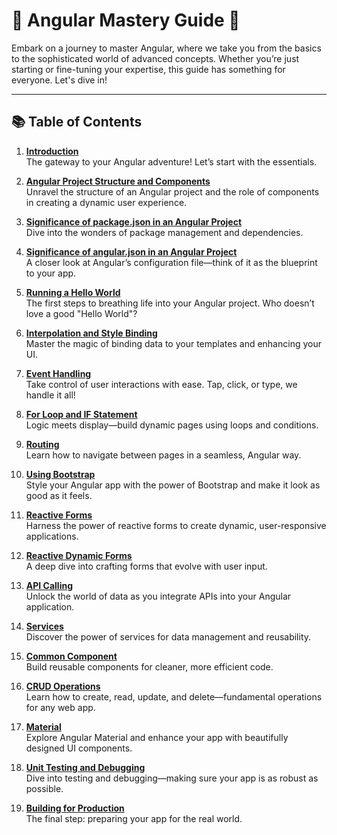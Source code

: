 # 🌟 Angular Mastery Guide 🌟

Embark on a journey to master Angular, where we take you from the basics to the sophisticated world of advanced concepts. Whether you’re just starting or fine-tuning your expertise, this guide has something for everyone. Let's dive in!

---

## 📚 **Table of Contents**

1. [**Introduction**](01.%20Introduction.md)  
   The gateway to your Angular adventure! Let’s start with the essentials.

2. [**Angular Project Structure and Components**](02.%20Angular%20Project%20Structure%20and%20Components.md)  
   Unravel the structure of an Angular project and the role of components in creating a dynamic user experience.

3. [**Significance of package.json in an Angular Project**](03.%20Significance%20of%20package.json%20in%20an%20Angular%20Project.md)  
   Dive into the wonders of package management and dependencies.

4. [**Significance of angular.json in an Angular Project**](04.%20Significance%20of%20angular.json%20in%20an%20Angular%20Project.md)  
   A closer look at Angular’s configuration file—think of it as the blueprint to your app.

5. [**Running a Hello World**](05.%20Running%20a%20Hello%20World.md)  
   The first steps to breathing life into your Angular project. Who doesn’t love a good "Hello World"?

6. [**Interpolation and Style Binding**](06.%20Interpolation%20and%20Style%20Binding.md)  
   Master the magic of binding data to your templates and enhancing your UI.

7. [**Event Handling**](07.%20Event%20Handling.md)  
   Take control of user interactions with ease. Tap, click, or type, we handle it all!

8. [**For Loop and IF Statement**](08.%20For%20loop%20and%20IF%20statement.md)  
   Logic meets display—build dynamic pages using loops and conditions.

9. [**Routing**](09.%20Routing.md)  
   Learn how to navigate between pages in a seamless, Angular way.

10. [**Using Bootstrap**](10.%20Using%20Bootstrap.md)  
    Style your Angular app with the power of Bootstrap and make it look as good as it feels.

11. [**Reactive Forms**](11.%20Reactive%20Forms.md)  
    Harness the power of reactive forms to create dynamic, user-responsive applications.

12. [**Reactive Dynamic Forms**](12.%20Reactive%20Dynamic%20Forms.md)  
    A deep dive into crafting forms that evolve with user input.

13. [**API Calling**](13.%20API%20Calling.md)  
    Unlock the world of data as you integrate APIs into your Angular application.

14. [**Services**](14.%20Services.md)  
    Discover the power of services for data management and reusability.

15. [**Common Component**](15.%20Common%20Component.md)  
    Build reusable components for cleaner, more efficient code.

16. [**CRUD Operations**](16.%20CRUD.md)  
    Learn how to create, read, update, and delete—fundamental operations for any web app.

17. [**Material**](17.%20Material.md)  
    Explore Angular Material and enhance your app with beautifully designed UI components.

18. [**Unit Testing and Debugging**](18.%20Unit%20Testing%20and%20Debugging.md)  
    Dive into testing and debugging—making sure your app is as robust as possible.

19. [**Building for Production**](19.%20Building%20for%20Production.md)  
    The final step: preparing your app for the real world.
